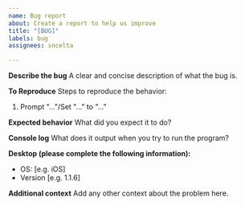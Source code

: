 ```yaml
---
name: Bug report
about: Create a report to help us improve
title: "[BUG]"
labels: bug
assignees: sncelta

---
```


**Describe the bug**
A clear and concise description of what the bug is.

**To Reproduce**
Steps to reproduce the behavior:
1. Prompt "..."/Set "..." to "..."

**Expected behavior**
What did you expect it to do?

**Console log**
What does it output when you try to run the program?

**Desktop (please complete the following information):**
 - OS: [e.g. iOS]
 - Version [e.g. 1.1.6]

**Additional context**
Add any other context about the problem here.
